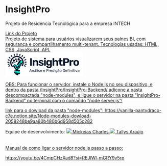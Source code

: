 # InsightPro
Projeto de Residencia Tecnológica para a empresa INTECH
<div>   
  <a href="https://mickeiascharles.github.io/InsightPro/">
    Link do Projeto
</div>
Projeto de sistema para usuários visualizarem seus paínes BI, com segurança e compartilhamento multi-tenant.
Tecnologias usadas: HTML, CSS, JavaScript, API.

<div>  
  <img height="75cm" src="logo.png"/>
</div>

OBS: Para funcionar o servidor, instale o Node.js no seu dispositivo, e dentro da pasta /InsightPro/InsightPro-Backend/ adicone a pasta descompactada "node-modules", e ligue o servidor na pasta "InsightPro-Backend" no terminal com o comando "node server.js"!

link para o dowload da pasta "node-modules": https://vanilla-pantydraco-c7e.notion.site/Node-modules-dowload-2058248be9aa80b480b6d958d505c282 

<div>
Equipe de desenvolvimento:
  <a href="https://www.linkedin.com/in/mickeiascharles/">
  <img height="50cm" src="https://brandlogos.net/wp-content/uploads/2016/06/linkedin-logo.png"/>
  Mickeias Charles
  <a href="https://www.linkedin.com/in/tallysaraujo/">
  <img height="50cm" src="https://brandlogos.net/wp-content/uploads/2016/06/linkedin-logo.png"/>
  Tallys Araújo
</div>
<br><br>
<div>
  Manual de como ligar o servidor node.js passo a passo:
</div>

https://youtu.be/4CmpCHzXad8?si=REJlWI-mGRY9v5rp 
